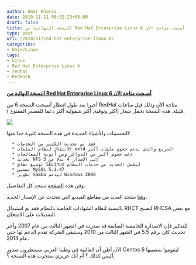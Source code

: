 ```yaml
---
author: Omar Kharsa
date: 2010-11-11 08:32:23+00:00
draft: false
title: النسخة النهائية من Red Hat Enterprise Linux 6 أصبحت متاحة الآن
type: post
url: /2010/11/red-hat-enterprise-linux-6/
categories:
- Unix/Linux
tags:
- Linux
- Red Hat Enterprise Linux 6
- redhat
- RedHat6
---
```


**[النسخة النهائية من Red Hat Enterprise Linux 6 أصبحت متاحة الآن](http://www.it-scoop.com/2010/11/red-hat-enterprise-linux-6/)**




أخيرا بعد طول انتظار أصبحت النسخة 6 من RedHat متاحة الآن وذلك قبل ساعات قليلة. هذه النسخة تحمل شعار (أكثر وثوقية, أكثر شمولية أكثر دعما للمصدر المفتوح ).


[![](http://www.it-scoop.com/wp-content/uploads/2010/04/red_hat_logo_big-272x300.jpg)
](http://www.it-scoop.com/2010/11/red-hat-enterprise-linux-6/)

التحسينات والأشياء الجديدة في هذه النسخة كثيرة جدا منها:



	  * فقد تم تحديث الكثير من الخدمات
	  * الانتقال لنظام الملفات ext4 السريع والذي يدعم حجوم ملفات أكبر
	  * دعم حجوم أكبر من الذواكر ومن أنوية المعالجات
	  * تحديث NFS إلى الإصدار 4 بدلا من 3
	  * توسيع نطاق SELinux ليشمل العديد من خدمات النظام
	  * تضمين MySQL 5.1.47
	  * تطوير Samba ليدعم Windows 2008

وفي هذه [الصفحة](http://www.redhat.com/rhel/server/details/) ستجد كل التفاصيل.

و[هنا](http://press.redhat.com/) ستجد العديد من مقاطع الفيديو التي تتحدث عن الإصدار الجديد.

بالنسبة لنظام الشهادات الخاصة بالنظام فقد تم استبدال RHCT لتصبح RHCSA مع بعض التعديلات على الامتحان.

للتدكير فإن الاصدارة الخامسة السابقة قد صدرت في الشهر الثالث من عام 2007 وآخر  تحديث كان برقم 5.5 في الشهر الثالث من 2010 وستبقى الشركة تقدم الدعم  لها حتى عام 2014.

الآن أظن أن الغالبية في وطننا العربي سينتظرون صدور Centos 6 ليقوموا بتنصيبها ,أليس كذلك ؟ أم أنك عزيزي ستجرب هذه النسخة ؟
